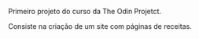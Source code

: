 Primeiro projeto do curso da The Odin Projetct.

Consiste na criação de um site com páginas de receitas.